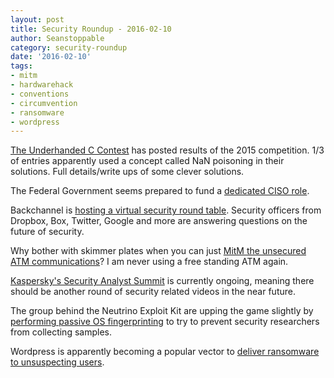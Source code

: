 ```yaml
---
layout: post
title: Security Roundup - 2016-02-10
author: Seanstoppable
category: security-roundup
date: '2016-02-10'
tags:
- mitm
- hardwarehack
- conventions
- circumvention
- ransomware
- wordpress
---
```


[The Underhanded C Contest](http://www.underhanded-c.org/) has posted results of 
the 2015 competition. 1/3 of entries apparently used a concept called NaN 
poisoning in their solutions. Full details/write ups of some clever solutions.

The Federal Government seems prepared to fund a [dedicated CISO 
role](http://www.tripwire.com/state-of-security/latest-security-news/obama-to-appoint-first-federal-chief-information-security-officer/).

Backchannel is [hosting a virtual security round 
table](https://backchannel.com/the-future-of-security-a-roundtable-f3c611fd4c65). 
Security officers from Dropbox, Box, Twitter, Google and more are answering 
questions on the future of security.

Why bother with skimmer plates when you can just [MitM the unsecured ATM 
communications](http://krebsonsecurity.com/2016/02/skimmers-hijack-atm-network-cables/)? 
I am never using a free standing ATM again.

[Kaspersky's Security Analyst Summit](https://sas.kaspersky.com/) is currently 
ongoing, meaning there should be another round of security related videos in the 
near future.

The group behind the Neutrino Exploit Kit are upping the game slightly by 
[performing passive OS 
fingerprinting](http://www.pcworld.com/article/3030419/security/the-neutrino-exploit-kit-has-a-new-way-to-detect-security-researchers.html) 
to try to prevent security researchers from collecting samples.

Wordpress is apparently becoming a popular vector to [deliver ransomware 
to unsuspecting users](http://arstechnica.com/security/2016/02/mysterious-spike-in-wordpress-hacks-silently-delivers-ransomware-to-visitors/).
